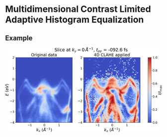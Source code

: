 # Multidimensional Contrast Limited Adaptive Histogram Equalization

## Example

![MCLAHE applied to MPES data](https://github.com/VincentStimper/mclahe/blob/master/images/demo_mpes.gif "MCLAHE applied to MPES data")
